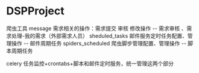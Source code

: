 # DSPProject
爬虫工具
message 需求相关的操作：需求提交  审核 修改操作 -- 需求审核 、需求处理-我的需求（外部需求人员）
sheduled_tasks 邮件服务定时任务配置、管理操作 -- 邮件周期任务
spiders_scheduled 爬虫脚步管理配置、管理操作 -- 脚本周期任务


celery 任务监控+crontabs+脚本和邮件定时服务，统一管理这两个部分


